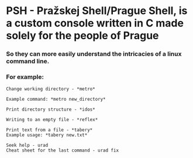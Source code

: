 # PSH - Pražskej Shell/Prague Shell, is a custom console written in C made solely for the people of Prague
### So they can more easily understand the intricacies of a linux command line.

### For example:
    Change working directory - *metro*
    
    Example command: *metro new_directory*
    
    Print directory structure - *idos*

    Writing to an empty file - *reflex*
    
    Print text from a file - *tabery*
    Example usage: *tabery new.txt*

    Seek help - urad
    Cheat sheet for the last command - urad fix


